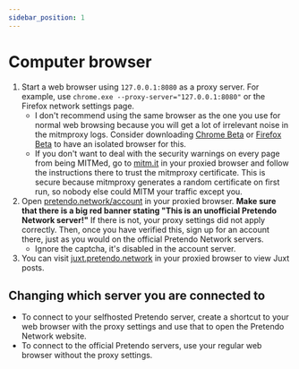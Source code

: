 ```yaml
---
sidebar_position: 1
---
```


# Computer browser

1. Start a web browser using `127.0.0.1:8080` as a proxy server. For example, use
   `chrome.exe --proxy-server="127.0.0.1:8080"` or the Firefox network settings page.
   - I don't recommend using the same browser as the one you use for normal web browsing because you will get a lot of
     irrelevant noise in the mitmproxy logs. Consider downloading [Chrome Beta](https://www.google.com/chrome/beta/) or
     [Firefox Beta](https://www.mozilla.org/en-US/firefox/channel/desktop/) to have an isolated browser for this.
   - If you don't want to deal with the security warnings on every page from being MITMed, go to
     [mitm.it](http://mitm.it) in your proxied browser and follow the instructions there to trust the mitmproxy
     certificate. This is secure because mitmproxy generates a random certificate on first run, so nobody else could
     MITM your traffic except you.
2. Open [pretendo.network/account](https://pretendo.network/account) in your proxied browser. **Make sure that there is
   a big red banner stating "This is an unofficial Pretendo Network server!"** If there is not, your proxy settings did
   not apply correctly. Then, once you have verified this, sign up for an account there, just as you would on the
   official Pretendo Network servers.
   - Ignore the captcha, it's disabled in the account server.
3. You can visit [juxt.pretendo.network](https://juxt.pretendo.network) in your proxied browser to view Juxt posts.

## Changing which server you are connected to

- To connect to your selfhosted Pretendo server, create a shortcut to your web browser with the proxy settings and use
  that to open the Pretendo Network website.
- To connect to the official Pretendo servers, use your regular web browser without the proxy settings.
